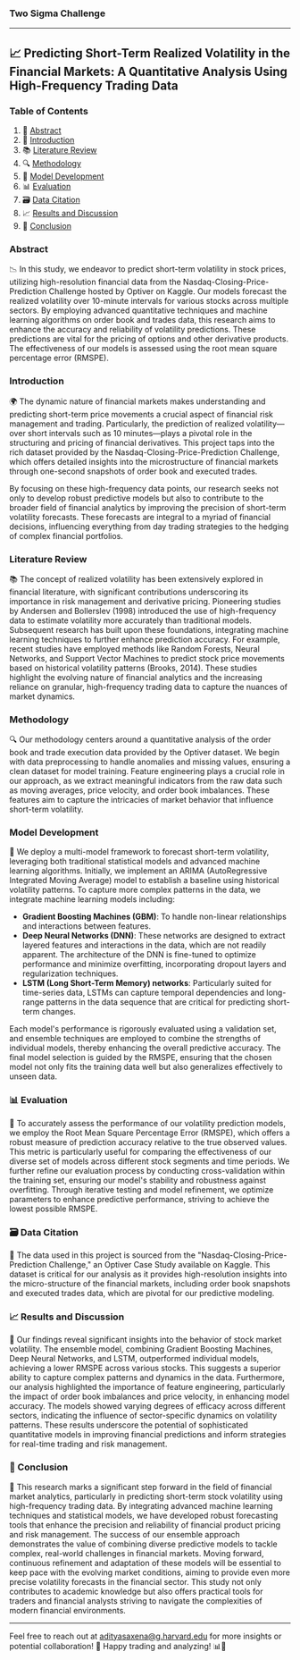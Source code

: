 ### Two Sigma Challenge
---
📈 **Predicting Short-Term Realized Volatility in the Financial Markets: A Quantitative Analysis Using High-Frequency Trading Data**
---
### Table of Contents
1. 📝 [Abstract](#abstract)
2. 🎯 [Introduction](#introduction)
3. 📚 [Literature Review](#literature-review)
4. 🔍 [Methodology](#methodology)
5. 🧠 [Model Development](#model-development)
6. 📊 [Evaluation](#evaluation)
7. 🗃️ [Data Citation](#data-citation)
8. 📈 [Results and Discussion](#results-and-discussion)
9. 🏁 [Conclusion](#conclusion)

### Abstract
📉 In this study, we endeavor to predict short-term volatility in stock prices, utilizing high-resolution financial data from the Nasdaq-Closing-Price-Prediction Challenge hosted by Optiver on Kaggle. Our models forecast the realized volatility over 10-minute intervals for various stocks across multiple sectors. By employing advanced quantitative techniques and machine learning algorithms on order book and trades data, this research aims to enhance the accuracy and reliability of volatility predictions. These predictions are vital for the pricing of options and other derivative products. The effectiveness of our models is assessed using the root mean square percentage error (RMSPE).

### Introduction
🌍 The dynamic nature of financial markets makes understanding and predicting short-term price movements a crucial aspect of financial risk management and trading. Particularly, the prediction of realized volatility—over short intervals such as 10 minutes—plays a pivotal role in the structuring and pricing of financial derivatives. This project taps into the rich dataset provided by the Nasdaq-Closing-Price-Prediction Challenge, which offers detailed insights into the microstructure of financial markets through one-second snapshots of order book and executed trades. 

By focusing on these high-frequency data points, our research seeks not only to develop robust predictive models but also to contribute to the broader field of financial analytics by improving the precision of short-term volatility forecasts. These forecasts are integral to a myriad of financial decisions, influencing everything from day trading strategies to the hedging of complex financial portfolios.

### Literature Review
📚 The concept of realized volatility has been extensively explored in financial literature, with significant contributions underscoring its importance in risk management and derivative pricing. Pioneering studies by Andersen and Bollerslev (1998) introduced the use of high-frequency data to estimate volatility more accurately than traditional models. Subsequent research has built upon these foundations, integrating machine learning techniques to further enhance prediction accuracy. For example, recent studies have employed methods like Random Forests, Neural Networks, and Support Vector Machines to predict stock price movements based on historical volatility patterns (Brooks, 2014). These studies highlight the evolving nature of financial analytics and the increasing reliance on granular, high-frequency trading data to capture the nuances of market dynamics.

### Methodology
🔍 Our methodology centers around a quantitative analysis of the order book and trade execution data provided by the Optiver dataset. We begin with data preprocessing to handle anomalies and missing values, ensuring a clean dataset for model training. Feature engineering plays a crucial role in our approach, as we extract meaningful indicators from the raw data such as moving averages, price velocity, and order book imbalances. These features aim to capture the intricacies of market behavior that influence short-term volatility.

### Model Development
🧠 We deploy a multi-model framework to forecast short-term volatility, leveraging both traditional statistical models and advanced machine learning algorithms. Initially, we implement an ARIMA (AutoRegressive Integrated Moving Average) model to establish a baseline using historical volatility patterns. To capture more complex patterns in the data, we integrate machine learning models including:
- **Gradient Boosting Machines (GBM)**: To handle non-linear relationships and interactions between features.
- **Deep Neural Networks (DNN)**: These networks are designed to extract layered features and interactions in the data, which are not readily apparent. The architecture of the DNN is fine-tuned to optimize performance and minimize overfitting, incorporating dropout layers and regularization techniques.
- **LSTM (Long Short-Term Memory) networks**: Particularly suited for time-series data, LSTMs can capture temporal dependencies and long-range patterns in the data sequence that are critical for predicting short-term changes.

Each model's performance is rigorously evaluated using a validation set, and ensemble techniques are employed to combine the strengths of individual models, thereby enhancing the overall predictive accuracy. The final model selection is guided by the RMSPE, ensuring that the chosen model not only fits the training data well but also generalizes effectively to unseen data.

### 📊 Evaluation
🔎 To accurately assess the performance of our volatility prediction models, we employ the Root Mean Square Percentage Error (RMSPE), which offers a robust measure of prediction accuracy relative to the true observed values. This metric is particularly useful for comparing the effectiveness of our diverse set of models across different stock segments and time periods. We further refine our evaluation process by conducting cross-validation within the training set, ensuring our model's stability and robustness against overfitting. Through iterative testing and model refinement, we optimize parameters to enhance predictive performance, striving to achieve the lowest possible RMSPE.

### 🗃️ Data Citation
📖 The data used in this project is sourced from the "Nasdaq-Closing-Price-Prediction Challenge," an Optiver Case Study available on Kaggle. This dataset is critical for our analysis as it provides high-resolution insights into the micro-structure of the financial markets, including order book snapshots and executed trades data, which are pivotal for our predictive modeling.

### 📈 Results and Discussion
🌟 Our findings reveal significant insights into the behavior of stock market volatility. The ensemble model, combining Gradient Boosting Machines, Deep Neural Networks, and LSTM, outperformed individual models, achieving a lower RMSPE across various stocks. This suggests a superior ability to capture complex patterns and dynamics in the data. Furthermore, our analysis highlighted the importance of feature engineering, particularly the impact of order book imbalances and price velocity, in enhancing model accuracy. The models showed varying degrees of efficacy across different sectors, indicating the influence of sector-specific dynamics on volatility patterns. These results underscore the potential of sophisticated quantitative models in improving financial predictions and inform strategies for real-time trading and risk management.

### 🏁 Conclusion
🎯 This research marks a significant step forward in the field of financial market analytics, particularly in predicting short-term stock volatility using high-frequency trading data. By integrating advanced machine learning techniques and statistical models, we have developed robust forecasting tools that enhance the precision and reliability of financial product pricing and risk management. The success of our ensemble approach demonstrates the value of combining diverse predictive models to tackle complex, real-world challenges in financial markets. Moving forward, continuous refinement and adaptation of these models will be essential to keep pace with the evolving market conditions, aiming to provide even more precise volatility forecasts in the financial sector. This study not only contributes to academic knowledge but also offers practical tools for traders and financial analysts striving to navigate the complexities of modern financial environments.

---

Feel free to reach out at [adityasaxena@g.harvard.edu](mailto:adityasaxena@g.harvard.edu) for more insights or potential collaboration! 🤝 Happy trading and analyzing! 📊🚀








